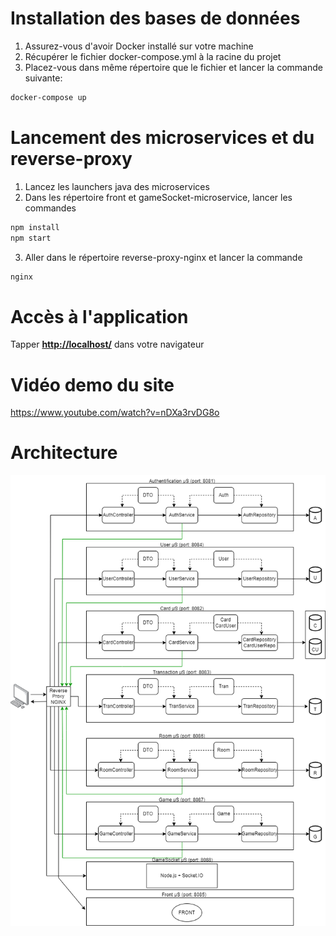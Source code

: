 # Installation des bases de données

1. Assurez-vous d'avoir Docker installé sur votre machine
2. Récupérer le fichier docker-compose.yml à la racine du projet
3. Placez-vous dans même répertoire que le fichier et lancer la commande suivante:

```bash
docker-compose up
```

# Lancement des microservices et du reverse-proxy

1. Lancez les launchers java des microservices
2. Dans les répertoire front et gameSocket-microservice, lancer les commandes

```bash
npm install
npm start
```

3. Aller dans le répertoire reverse-proxy-nginx et lancer la commande

```bash
nginx
```

# Accès à l'application

Tapper **[http://localhost/](http://localhost)** dans votre navigateur

# Vidéo demo du site

[https://www.youtube.com/watch?v=nDXa3rvDG8o ](https://www.youtube.com/watch?v=nDXa3rvDG8o)

# Architecture

![1685372684435](image/README/1685372684435.png)
